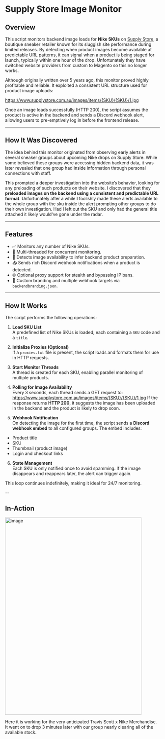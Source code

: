 # Supply Store Image Monitor

## Overview

This script monitors backend image loads for **Nike SKUs** on [Supply Store](https://www.supplystore.com.au), a boutique sneaker retailer known for its sluggish site performance during limited releases. By detecting when product images become available at predictable URL patterns, it can signal when a product is being staged for launch, typically within one hour of the drop. Unfortunately they have switched website providers from custom to Magento so this no longer works.

Although originally written over 5 years ago, this monitor proved highly profitable and reliable. It exploited a consistent URL structure used for product image uploads:

https://www.supplystore.com.au/images/items/{SKU}/{SKU}/1.jpg

Once an image loads successfully (HTTP 200), the script assumes the product is active in the backend and sends a Discord webhook alert, allowing users to pre-emptively log in before the frontend release.

---

## How It Was Discovered

The idea behind this monitor originated from observing early alerts in several sneaker groups about upcoming Nike drops on Supply Store. While some believed these groups were accessing hidden backend data, it was later revealed that one group had inside information through personal connections with staff.

This prompted a deeper investigation into the website’s behavior, looking for any preloading of such products on their website. I discovered that they **preloaded images on the backend using a consistent and predictable URL format**. Unfortunately after a while I foolishly made these alerts available to the whole group with the sku inside the alert prompting other groups to do their own investigation. Had I left out the SKU and only had the general title attached it likely would've gone under the radar.



---

## Features

- ✅ Monitors any number of Nike SKUs.
- 🔁 Multi-threaded for concurrent monitoring.
- 🧠 Detects image availability to infer backend product preparation.
- 📤 Sends rich Discord webhook notifications when a product is detected.
- 🌐 Optional proxy support for stealth and bypassing IP bans.
- 📄 Custom branding and multiple webhook targets via `backendbranding.json`.

---

## How It Works

The script performs the following operations:

1. **Load SKU List**  
   A predefined list of Nike SKUs is loaded, each containing a `SKU` code and a `title`.

2. **Initialize Proxies (Optional)**  
   If a `proxies.txt` file is present, the script loads and formats them for use in HTTP requests.

3. **Start Monitor Threads**  
   A thread is created for each SKU, enabling parallel monitoring of multiple products.

4. **Polling for Image Availability**  
   Every 3 seconds, each thread sends a GET request to: https://www.supplystore.com.au/images/items/{SKU}/{SKU}/1.jpg
   If the response returns **HTTP 200**, it suggests the image has been uploaded in the backend and the product is likely to drop soon.

5. **Webhook Notification**  
On detecting the image for the first time, the script sends a **Discord webhook embed** to all configured groups. The embed includes:
- Product title
- SKU
- Thumbnail (product image)
- Login and checkout links

6. **State Management**  
Each SKU is only notified once to avoid spamming. If the image disappears and reappears later, the alert can trigger again.

This loop continues indefinitely, making it ideal for 24/7 monitoring.

--

## In-Action

<img width="444" height="640" alt="image" src="https://github.com/user-attachments/assets/22565d40-5ebe-472a-80dd-998e3ad29327" />

Here it is working for the very anticipated Travis Scott x Nike Merchandise. It went on to drop 3 minutes later with our group nearly clearing all of the available stock.
